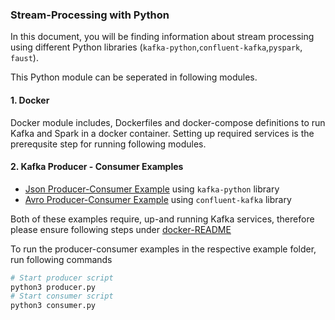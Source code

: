 ### Stream-Processing with Python

In this document, you will be finding information about stream processing 
using different Python libraries (`kafka-python`,`confluent-kafka`,`pyspark`, `faust`).

This Python module can be seperated in following modules.

####  1. Docker
Docker module includes, Dockerfiles and docker-compose definitions 
to run Kafka and Spark in a docker container. Setting up required services is
the prerequsite step for running following modules.

#### 2. Kafka Producer - Consumer Examples
- [Json Producer-Consumer Example](json_example) using `kafka-python` library
- [Avro Producer-Consumer Example](avro_example) using `confluent-kafka` library

Both of these examples require, up-and running Kafka services, therefore please ensure
following steps under [docker-README](docker/README.md)

To run the producer-consumer examples in the respective example folder, run following commands
```bash
# Start producer script
python3 producer.py
# Start consumer script
python3 consumer.py
```




